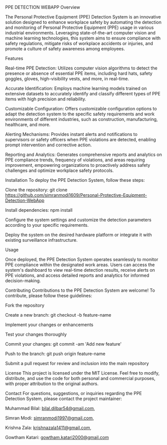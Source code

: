 PPE DETECTION WEBAPP
Overview

The Personal Protective Equipment (PPE) Detection System is an innovative solution designed to enhance workplace safety by automating the detection and monitoring of Personal Protective Equipment (PPE) usage in various industrial environments. Leveraging state-of-the-art computer vision and machine learning technologies, this system aims to ensure compliance with safety regulations, mitigate risks of workplace accidents or injuries, and promote a culture of safety awareness among employees.

Features

Real-time PPE Detection: Utilizes computer vision algorithms to detect the presence or absence of essential PPE items, including hard hats, safety goggles, gloves, high-visibility vests, and more, in real-time.

Accurate Identification: Employs machine learning models trained on extensive datasets to accurately identify and classify different types of PPE items with high precision and reliability.

Customizable Configuration: Offers customizable configuration options to adapt the detection system to the specific safety requirements and work environments of different industries, such as construction, manufacturing, healthcare, and more.

Alerting Mechanisms: Provides instant alerts and notifications to supervisors or safety officers when PPE violations are detected, enabling prompt intervention and corrective action.

Reporting and Analytics: Generates comprehensive reports and analytics on PPE compliance trends, frequency of violations, and areas requiring improvement, empowering organizations to proactively address safety challenges and optimize workplace safety protocols.

Installation To deploy the PPE Detection System, follow these steps:

Clone the repository: git clone https://github.com/simranmodi1609/Personal-Protective-Equipment-Detection-WebApp

Install dependencies: npm install

Configure the system settings and customize the detection parameters according to your specific requirements.

Deploy the system on the desired hardware platform or integrate it with existing surveillance infrastructure.

Usage

Once deployed, the PPE Detection System operates seamlessly to monitor PPE compliance within the designated work areas. Users can access the system's dashboard to view real-time detection results, receive alerts on PPE violations, and access detailed reports and analytics for informed decision-making.

Contributing Contributions to the PPE Detection System are welcome! To contribute, please follow these guidelines:

Fork the repository

Create a new branch: git checkout -b feature-name

Implement your changes or enhancements

Test your changes thoroughly

Commit your changes: git commit -am 'Add new feature'

Push to the branch: git push origin feature-name

Submit a pull request for review and inclusion into the main repository

License This project is licensed under the MIT License. Feel free to modify, distribute, and use the code for both personal and commercial purposes, with proper attribution to the original authors.

Contact For questions, suggestions, or inquiries regarding the PPE Detection System, please contact the project maintainer:

Muhammad Bilal: bilal.dilbar54@gmail.com,

Simran Modi: simranmodi1997@gmail.com,

Krishna Zala: krishnazala1411@gmail.com,

Gowtham Katari: gowtham.katari2000@gmail.com
